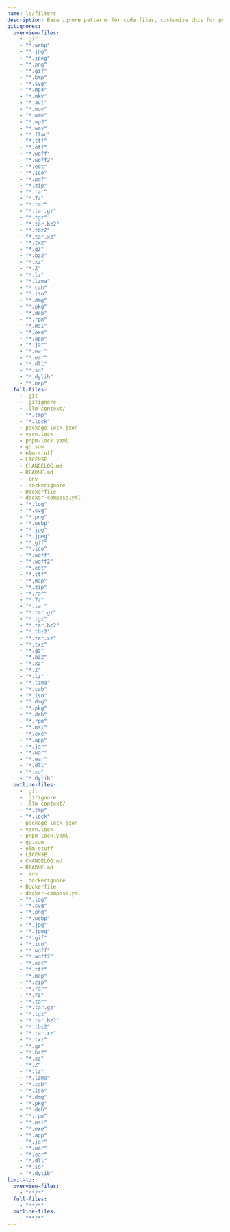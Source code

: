 ```yaml
---
name: lc/filters
description: Base ignore patterns for code files, customize this for project-specific ignores.
gitignores:
  overview-files:
    - .git
    - "*.webp"
    - "*.jpg"
    - "*.jpeg"
    - "*.png"
    - "*.gif"
    - "*.bmp"
    - "*.svg"
    - "*.mp4"
    - "*.mkv"
    - "*.avi"
    - "*.mov"
    - "*.wmv"
    - "*.mp3"
    - "*.wav"
    - "*.flac"
    - "*.ttf"
    - "*.otf"
    - "*.woff"
    - "*.woff2"
    - "*.eot"
    - "*.ico"
    - "*.pdf"
    - "*.zip"
    - "*.rar"
    - "*.7z"
    - "*.tar"
    - "*.tar.gz"
    - "*.tgz"
    - "*.tar.bz2"
    - "*.tbz2"
    - "*.tar.xz"
    - "*.txz"
    - "*.gz"
    - "*.bz2"
    - "*.xz"
    - "*.Z"
    - "*.lz"
    - "*.lzma"
    - "*.cab"
    - "*.iso"
    - "*.dmg"
    - "*.pkg"
    - "*.deb"
    - "*.rpm"
    - "*.msi"
    - "*.exe"
    - "*.app"
    - "*.jar"
    - "*.war"
    - "*.ear"
    - "*.dll"
    - "*.so"
    - "*.dylib"
    - "*.map"
  full-files:
    - .git
    - .gitignore
    - .llm-context/
    - "*.tmp"
    - "*.lock"
    - package-lock.json
    - yarn.lock
    - pnpm-lock.yaml
    - go.sum
    - elm-stuff
    - LICENSE
    - CHANGELOG.md
    - README.md
    - .env
    - .dockerignore
    - Dockerfile
    - docker-compose.yml
    - "*.log"
    - "*.svg"
    - "*.png"
    - "*.webp"
    - "*.jpg"
    - "*.jpeg"
    - "*.gif"
    - "*.ico"
    - "*.woff"
    - "*.woff2"
    - "*.eot"
    - "*.ttf"
    - "*.map"
    - "*.zip"
    - "*.rar"
    - "*.7z"
    - "*.tar"
    - "*.tar.gz"
    - "*.tgz"
    - "*.tar.bz2"
    - "*.tbz2"
    - "*.tar.xz"
    - "*.txz"
    - "*.gz"
    - "*.bz2"
    - "*.xz"
    - "*.Z"
    - "*.lz"
    - "*.lzma"
    - "*.cab"
    - "*.iso"
    - "*.dmg"
    - "*.pkg"
    - "*.deb"
    - "*.rpm"
    - "*.msi"
    - "*.exe"
    - "*.app"
    - "*.jar"
    - "*.war"
    - "*.ear"
    - "*.dll"
    - "*.so"
    - "*.dylib"
  outline-files:
    - .git
    - .gitignore
    - .llm-context/
    - "*.tmp"
    - "*.lock"
    - package-lock.json
    - yarn.lock
    - pnpm-lock.yaml
    - go.sum
    - elm-stuff
    - LICENSE
    - CHANGELOG.md
    - README.md
    - .env
    - .dockerignore
    - Dockerfile
    - docker-compose.yml
    - "*.log"
    - "*.svg"
    - "*.png"
    - "*.webp"
    - "*.jpg"
    - "*.jpeg"
    - "*.gif"
    - "*.ico"
    - "*.woff"
    - "*.woff2"
    - "*.eot"
    - "*.ttf"
    - "*.map"
    - "*.zip"
    - "*.rar"
    - "*.7z"
    - "*.tar"
    - "*.tar.gz"
    - "*.tgz"
    - "*.tar.bz2"
    - "*.tbz2"
    - "*.tar.xz"
    - "*.txz"
    - "*.gz"
    - "*.bz2"
    - "*.xz"
    - "*.Z"
    - "*.lz"
    - "*.lzma"
    - "*.cab"
    - "*.iso"
    - "*.dmg"
    - "*.pkg"
    - "*.deb"
    - "*.rpm"
    - "*.msi"
    - "*.exe"
    - "*.app"
    - "*.jar"
    - "*.war"
    - "*.ear"
    - "*.dll"
    - "*.so"
    - "*.dylib"
limit-to:
  overview-files:
    - "**/*"
  full-files:
    - "**/*"
  outline-files:
    - "**/*"
---
```

